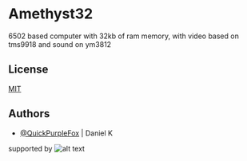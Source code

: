 
# Amethyst32
6502 based computer with 32kb of ram memory, with video based on tms9918 and sound on ym3812



## License

[MIT](https://choosealicense.com/licenses/mit/)


## Authors

- [@QuickPurpleFox](https://github.com/QuickPurpleFox) | Daniel K


supported by
![alt text](https://naft.space/wordpress/wp-content/uploads/2022/10/JLCPCB-logo.png)